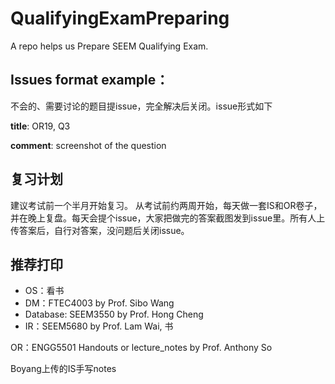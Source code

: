 # QualifyingExamPreparing
A repo helps us Prepare SEEM Qualifying Exam.

## Issues format example：
不会的、需要讨论的题目提issue，完全解决后关闭。issue形式如下

**title**: OR19, Q3

**comment**: screenshot of the question

## 复习计划
建议考试前一个半月开始复习。
从考试前约两周开始，每天做一套IS和OR卷子，并在晚上复盘。每天会提个issue，大家把做完的答案截图发到issue里。所有人上传答案后，自行对答案，没问题后关闭issue。


## 推荐打印
- OS：看书
- DM：FTEC4003 by Prof. Sibo Wang
- Database: SEEM3550 by Prof. Hong Cheng
- IR：SEEM5680 by Prof. Lam Wai, 书

OR：ENGG5501 Handouts or lecture_notes by Prof. Anthony So

Boyang上传的IS手写notes

